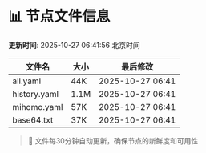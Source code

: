 # 📊 节点文件信息

**更新时间**: 2025-10-27 06:41:56 北京时间

| 文件名 | 大小 | 最后修改 |
|--------|------|----------|
| all.yaml | 44K | 2025-10-27 06:41 |
| history.yaml | 1.1M | 2025-10-27 06:41 |
| mihomo.yaml | 57K | 2025-10-27 06:41 |
| base64.txt | 37K | 2025-10-27 06:41 |

> 🔄 文件每30分钟自动更新，确保节点的新鲜度和可用性
